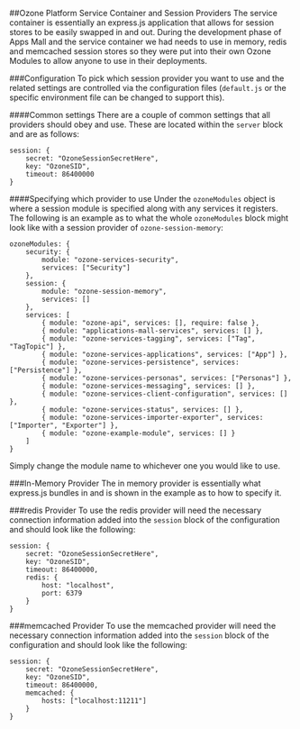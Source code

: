 ##Ozone Platform Service Container and Session Providers
The service container is essentially an express.js application that allows for session stores to be easily swapped in and out. During the development phase of Apps Mall and the service container we had needs to use in memory, redis and memcached session stores so they were put into their own Ozone Modules to allow anyone to use in their deployments.

###Configuration
To pick which session provider you want to use and the related settings are controlled via the configuration files (```default.js``` or the specific environment file can be changed to support this).

####Common settings
There are a couple of common settings that all providers should obey and use. These are located within the ```server``` block and are as follows:

```
session: {
    secret: "OzoneSessionSecretHere",
    key: "OzoneSID",
    timeout: 86400000
}
```

####Specifying which provider to use
Under the ```ozoneModules``` object is where a session module is specified along with any services it registers. The following is an example as to what the whole ```ozoneModules``` block might look like with a session provider of ```ozone-session-memory```:

```
ozoneModules: {
    security: {
        module: "ozone-services-security",
        services: ["Security"]
    },
    session: {
        module: "ozone-session-memory",
        services: []
    },
    services: [
        { module: "ozone-api", services: [], require: false },
        { module: "applications-mall-services", services: [] },
        { module: "ozone-services-tagging", services: ["Tag", "TagTopic"] },
        { module: "ozone-services-applications", services: ["App"] },
        { module: "ozone-services-persistence", services: ["Persistence"] },
        { module: "ozone-services-personas", services: ["Personas"] },
        { module: "ozone-services-messaging", services: [] },
        { module: "ozone-services-client-configuration", services: [] },
        { module: "ozone-services-status", services: [] },
        { module: "ozone-services-importer-exporter", services: ["Importer", "Exporter"] },
        { module: "ozone-example-module", services: [] }
    ]
}
```

Simply change the module name to whichever one you would like to use.



###In-Memory Provider
The in memory provider is essentially what express.js bundles in and is shown in the example as to how to specify it.

###redis Provider
To use the redis provider will need the necessary connection information added into the ```session``` block of the configuration and should look like the following:

```
session: {
    secret: "OzoneSessionSecretHere",
    key: "OzoneSID",
    timeout: 86400000,
    redis: {
        host: "localhost",
        port: 6379
    }
}
```

###memcached Provider
To use the memcached provider will need the necessary connection information added into the ```session``` block of the configuration and should look like the following:

```
session: {
    secret: "OzoneSessionSecretHere",
    key: "OzoneSID",
    timeout: 86400000,
    memcached: {
        hosts: ["localhost:11211"]
    }
}
```
